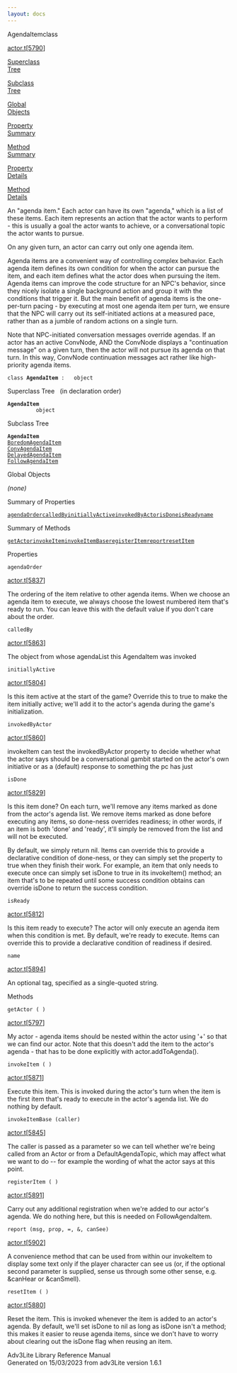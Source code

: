 ```yaml
---
layout: docs
---
```

<span class="title">AgendaItem</span><span class="type">class</span>

[actor.t](../file/actor.t.html)\[[5790](../source/actor.t.html#5790)\]

[Superclass  
Tree](#_SuperClassTree_)

[Subclass  
Tree](#_SubClassTree_)

[Global  
Objects](#_ObjectSummary_)

[Property  
Summary](#_PropSummary_)

[Method  
Summary](#_MethodSummary_)

[Property  
Details](#_Properties_)

[Method  
Details](#_Methods_)

<div class="fdesc">

An "agenda item." Each actor can have its own "agenda," which is a list
of these items. Each item represents an action that the actor wants to
perform - this is usually a goal the actor wants to achieve, or a
conversational topic the actor wants to pursue.

On any given turn, an actor can carry out only one agenda item.

Agenda items are a convenient way of controlling complex behavior. Each
agenda item defines its own condition for when the actor can pursue the
item, and each item defines what the actor does when pursuing the item.
Agenda items can improve the code structure for an NPC's behavior, since
they nicely isolate a single background action and group it with the
conditions that trigger it. But the main benefit of agenda items is the
one-per-turn pacing - by executing at most one agenda item per turn, we
ensure that the NPC will carry out its self-initiated actions at a
measured pace, rather than as a jumble of random actions on a single
turn.

Note that NPC-initiated conversation messages override agendas. If an
actor has an active ConvNode, AND the ConvNode displays a "continuation
message" on a given turn, then the actor will not pursue its agenda on
that turn. In this way, ConvNode continuation messages act rather like
high-priority agenda items.

`class `**`AgendaItem`**` :   object`

</div>

<span id="_SuperClassTree_"></span>

<div class="mjhd">

<span class="hdln">Superclass Tree</span>   (in declaration order)

</div>

**`AgendaItem`**  
`         object`  
<span id="_SubClassTree_"></span>

<div class="mjhd">

<span class="hdln">Subclass Tree</span>  

</div>

**`AgendaItem`**  
[`BoredomAgendaItem`](../object/BoredomAgendaItem.html)  
[`ConvAgendaItem`](../object/ConvAgendaItem.html)  
[`DelayedAgendaItem`](../object/DelayedAgendaItem.html)  
[`FollowAgendaItem`](../object/FollowAgendaItem.html)  
<span id="_ObjectSummary_"></span>

<div class="mjhd">

<span class="hdln">Global Objects</span>  

</div>

*(none)* <span id="_PropSummary_"></span>

<div class="mjhd">

<span class="hdln">Summary of Properties</span>  

</div>

[`agendaOrder`](#agendaOrder)[`calledBy`](#calledBy)[`initiallyActive`](#initiallyActive)[`invokedByActor`](#invokedByActor)[`isDone`](#isDone)[`isReady`](#isReady)[`name`](#name)

<span id="_MethodSummary_"></span>

<div class="mjhd">

<span class="hdln">Summary of Methods</span>  

</div>

[`getActor`](#getActor)[`invokeItem`](#invokeItem)[`invokeItemBase`](#invokeItemBase)[`registerItem`](#registerItem)[`report`](#report)[`resetItem`](#resetItem)

<span id="_Properties_"></span>

<div class="mjhd">

<span class="hdln">Properties</span>  

</div>

<span id="agendaOrder"></span>

`agendaOrder`

[actor.t](../file/actor.t.html)\[[5837](../source/actor.t.html#5837)\]

<div class="desc">

The ordering of the item relative to other agenda items. When we choose
an agenda item to execute, we always choose the lowest numbered item
that's ready to run. You can leave this with the default value if you
don't care about the order.

</div>

<span id="calledBy"></span>

`calledBy`

[actor.t](../file/actor.t.html)\[[5863](../source/actor.t.html#5863)\]

<div class="desc">

The object from whose agendaList this AgendaItem was invoked

</div>

<span id="initiallyActive"></span>

`initiallyActive`

[actor.t](../file/actor.t.html)\[[5804](../source/actor.t.html#5804)\]

<div class="desc">

Is this item active at the start of the game? Override this to true to
make the item initially active; we'll add it to the actor's agenda
during the game's initialization.

</div>

<span id="invokedByActor"></span>

`invokedByActor`

[actor.t](../file/actor.t.html)\[[5860](../source/actor.t.html#5860)\]

<div class="desc">

invokeItem can test the invokedByActor property to decide whether what
the actor says should be a conversational gambit started on the actor's
own initiative or as a (default) response to something the pc has just

</div>

<span id="isDone"></span>

`isDone`

[actor.t](../file/actor.t.html)\[[5829](../source/actor.t.html#5829)\]

<div class="desc">

Is this item done? On each turn, we'll remove any items marked as done
from the actor's agenda list. We remove items marked as done before
executing any items, so done-ness overrides readiness; in other words,
if an item is both 'done' and 'ready', it'll simply be removed from the
list and will not be executed.

By default, we simply return nil. Items can override this to provide a
declarative condition of done-ness, or they can simply set the property
to true when they finish their work. For example, an item that only
needs to execute once can simply set isDone to true in its invokeItem()
method; an item that's to be repeated until some success condition
obtains can override isDone to return the success condition.

</div>

<span id="isReady"></span>

`isReady`

[actor.t](../file/actor.t.html)\[[5812](../source/actor.t.html#5812)\]

<div class="desc">

Is this item ready to execute? The actor will only execute an agenda
item when this condition is met. By default, we're ready to execute.
Items can override this to provide a declarative condition of readiness
if desired.

</div>

<span id="name"></span>

`name`

[actor.t](../file/actor.t.html)\[[5894](../source/actor.t.html#5894)\]

<div class="desc">

An optional tag, specified as a single-quoted string.

</div>

<span id="_Methods_"></span>

<div class="mjhd">

<span class="hdln">Methods</span>  

</div>

<span id="getActor"></span>

`getActor ( )`

[actor.t](../file/actor.t.html)\[[5797](../source/actor.t.html#5797)\]

<div class="desc">

My actor - agenda items should be nested within the actor using '+' so
that we can find our actor. Note that this doesn't add the item to the
actor's agenda - that has to be done explicitly with
actor.addToAgenda().

</div>

<span id="invokeItem"></span>

`invokeItem ( )`

[actor.t](../file/actor.t.html)\[[5871](../source/actor.t.html#5871)\]

<div class="desc">

Execute this item. This is invoked during the actor's turn when the item
is the first item that's ready to execute in the actor's agenda list. We
do nothing by default.

</div>

<span id="invokeItemBase"></span>

`invokeItemBase (caller)`

[actor.t](../file/actor.t.html)\[[5845](../source/actor.t.html#5845)\]

<div class="desc">

The caller is passed as a parameter so we can tell whether we're being
called from an Actor or from a DefaultAgendaTopic, which may affect what
we want to do -- for example the wording of what the actor says at this
point.

</div>

<span id="registerItem"></span>

`registerItem ( )`

[actor.t](../file/actor.t.html)\[[5891](../source/actor.t.html#5891)\]

<div class="desc">

Carry out any additional registration when we're added to our actor's
agenda. We do nothing here, but this is needed on FollowAgendaItem.

</div>

<span id="report"></span>

`report (msg, prop, =, &, canSee)`

[actor.t](../file/actor.t.html)\[[5902](../source/actor.t.html#5902)\]

<div class="desc">

A convenience method that can be used from within our invokeItem to
display some text only if the player character can see us (or, if the
optional second parameter is supplied, sense us through some other
sense, e.g. &canHear or &canSmell).

</div>

<span id="resetItem"></span>

`resetItem ( )`

[actor.t](../file/actor.t.html)\[[5880](../source/actor.t.html#5880)\]

<div class="desc">

Reset the item. This is invoked whenever the item is added to an actor's
agenda. By default, we'll set isDone to nil as long as isDone isn't a
method; this makes it easier to reuse agenda items, since we don't have
to worry about clearing out the isDone flag when reusing an item.

</div>

<div class="ftr">

Adv3Lite Library Reference Manual  
Generated on 15/03/2023 from adv3Lite version 1.6.1

</div>
